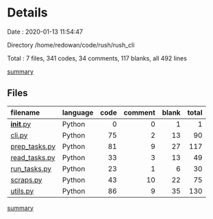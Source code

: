 # Details

Date : 2020-01-13 11:54:47

Directory /home/redowan/code/rush/rush_cli

Total : 7 files,  341 codes, 34 comments, 117 blanks, all 492 lines

[summary](results.md)

## Files
| filename | language | code | comment | blank | total |
| :--- | :--- | ---: | ---: | ---: | ---: |
| [__init__.py](file:///home/redowan/code/rush/rush_cli/__init__.py) | Python | 0 | 0 | 1 | 1 |
| [cli.py](file:///home/redowan/code/rush/rush_cli/cli.py) | Python | 75 | 2 | 13 | 90 |
| [prep_tasks.py](file:///home/redowan/code/rush/rush_cli/prep_tasks.py) | Python | 81 | 9 | 27 | 117 |
| [read_tasks.py](file:///home/redowan/code/rush/rush_cli/read_tasks.py) | Python | 33 | 3 | 13 | 49 |
| [run_tasks.py](file:///home/redowan/code/rush/rush_cli/run_tasks.py) | Python | 23 | 1 | 6 | 30 |
| [scraps.py](file:///home/redowan/code/rush/rush_cli/scraps.py) | Python | 43 | 10 | 22 | 75 |
| [utils.py](file:///home/redowan/code/rush/rush_cli/utils.py) | Python | 86 | 9 | 35 | 130 |

[summary](results.md)